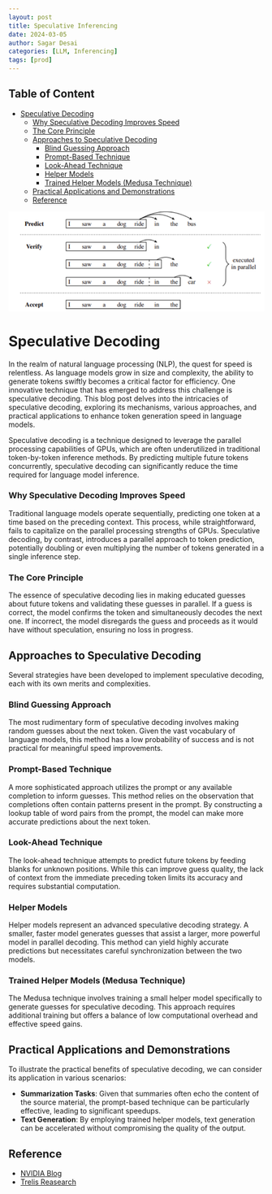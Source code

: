 ```yaml
---
layout: post
title: Speculative Inferencing
date: 2024-03-05
author: Sagar Desai
categories: [LLM, Inferencing]
tags: [prod]
---
```

## Table of Content
- [Speculative Decoding](#speculative-decoding)
    - [Why Speculative Decoding Improves Speed](#why-speculative-decoding-improves-speed)
    - [The Core Principle](#the-core-principle)
  - [Approaches to Speculative Decoding](#approaches-to-speculative-decoding)
    - [Blind Guessing Approach](#blind-guessing-approach)
    - [Prompt-Based Technique](#prompt-based-technique)
    - [Look-Ahead Technique](#look-ahead-technique)
    - [Helper Models](#helper-models)
    - [Trained Helper Models (Medusa Technique)](#trained-helper-models-medusa-technique)
  - [Practical Applications and Demonstrations](#practical-applications-and-demonstrations)
  - [Reference](#reference)



![Speculative Inferencing](\assets_files\blogs\2024-03-05-Speculative-Inferencing\speculative-inference-example_.png)


# Speculative Decoding

In the realm of natural language processing (NLP), the quest for speed is relentless. As language models grow in size and complexity, the ability to generate tokens swiftly becomes a critical factor for efficiency. One innovative technique that has emerged to address this challenge is speculative decoding. This blog post delves into the intricacies of speculative decoding, exploring its mechanisms, various approaches, and practical applications to enhance token generation speed in language models.

Speculative decoding is a technique designed to leverage the parallel processing capabilities of GPUs, which are often underutilized in traditional token-by-token inference methods. By predicting multiple future tokens concurrently, speculative decoding can significantly reduce the time required for language model inference.

### Why Speculative Decoding Improves Speed

Traditional language models operate sequentially, predicting one token at a time based on the preceding context. This process, while straightforward, fails to capitalize on the parallel processing strengths of GPUs. Speculative decoding, by contrast, introduces a parallel approach to token prediction, potentially doubling or even multiplying the number of tokens generated in a single inference step.

### The Core Principle

The essence of speculative decoding lies in making educated guesses about future tokens and validating these guesses in parallel. If a guess is correct, the model confirms the token and simultaneously decodes the next one. If incorrect, the model disregards the guess and proceeds as it would have without speculation, ensuring no loss in progress.

## Approaches to Speculative Decoding

Several strategies have been developed to implement speculative decoding, each with its own merits and complexities.

### Blind Guessing Approach

The most rudimentary form of speculative decoding involves making random guesses about the next token. Given the vast vocabulary of language models, this method has a low probability of success and is not practical for meaningful speed improvements.

### Prompt-Based Technique

A more sophisticated approach utilizes the prompt or any available completion to inform guesses. This method relies on the observation that completions often contain patterns present in the prompt. By constructing a lookup table of word pairs from the prompt, the model can make more accurate predictions about the next token.

### Look-Ahead Technique

The look-ahead technique attempts to predict future tokens by feeding blanks for unknown positions. While this can improve guess quality, the lack of context from the immediate preceding token limits its accuracy and requires substantial computation.

### Helper Models

Helper models represent an advanced speculative decoding strategy. A smaller, faster model generates guesses that assist a larger, more powerful model in parallel decoding. This method can yield highly accurate predictions but necessitates careful synchronization between the two models.

### Trained Helper Models (Medusa Technique)

The Medusa technique involves training a small helper model specifically to generate guesses for speculative decoding. This approach requires additional training but offers a balance of low computational overhead and effective speed gains.

## Practical Applications and Demonstrations

To illustrate the practical benefits of speculative decoding, we can consider its application in various scenarios:

- **Summarization Tasks**: Given that summaries often echo the content of the source material, the prompt-based technique can be particularly effective, leading to significant speedups.
- **Text Generation**: By employing trained helper models, text generation can be accelerated without compromising the quality of the output.

## Reference
- [NVIDIA Blog](https://developer.nvidia.com/blog/mastering-llm-techniques-inference-optimization/)
- [Trelis Reasearch](https://www.youtube.com/watch?v=hm7VEgxhOvk&t=420s&ab_channel=TrelisResearch)
